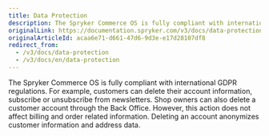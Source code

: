 ```yaml
---
title: Data Protection
description: The Spryker Commerce OS is fully compliant with international GDPR (General Data Protection Regulation) regulations.
originalLink: https://documentation.spryker.com/v3/docs/data-protection
originalArticleId: acaa6e71-d661-47d6-9d3e-e17d28107df8
redirect_from:
  - /v3/docs/data-protection
  - /v3/docs/en/data-protection
---
```


The Spryker Commerce OS is fully compliant with international GDPR regulations. For example, customers can delete their account information, subscribe or unsubscribe from newsletters. Shop owners can also delete a customer account through the Back Office. However, this action does not affect billing and order related information. Deleting an account anonymizes customer information and address data.

